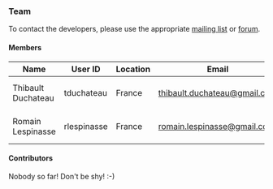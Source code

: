 ### Team

To contact the developers, please use the appropriate [mailing list](mailto:dandelion-devteam@googlegroups.com) or [forum](http://dandelion-forum.48353.n6.nabble.com/).

#### Members

| Name | User ID | Location | Email | Role
| ---- | ------- | -------- | ------| ----
| Thibault Duchateau | tduchateau | France | thibault.duchateau@gmail.com | Project co-founder
| Romain Lespinasse | rlespinasse | France | romain.lespinasse@gmail.com | Project co-founder

#### Contributors

Nobody so far! Don\'t be shy! :-)

